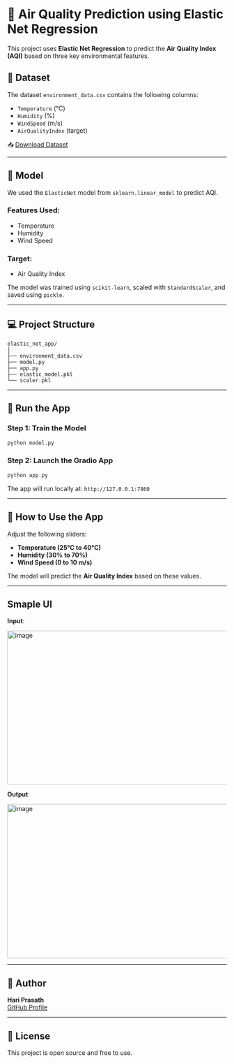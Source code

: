 # 🌿 Air Quality Prediction using Elastic Net Regression

This project uses **Elastic Net Regression** to predict the **Air Quality Index (AQI)** based on three key environmental features.

## 📁 Dataset

The dataset `environment_data.csv` contains the following columns:

- `Temperature` (°C)
- `Humidity` (%)
- `WindSpeed` (m/s)
- `AirQualityIndex` (target)

📥 [Download Dataset](./environment_data.csv)

---

## 🧠 Model

We used the `ElasticNet` model from `sklearn.linear_model` to predict AQI.

### Features Used:
- Temperature
- Humidity
- Wind Speed

### Target:
- Air Quality Index

The model was trained using `scikit-learn`, scaled with `StandardScaler`, and saved using `pickle`.

---

## 💻 Project Structure

```
elastic_net_app/
│
├── environment_data.csv       
├── model.py                     
├── app.py                       
├── elastic_model.pkl           
└── scaler.pkl                   
```

---

## 🚀 Run the App

### Step 1: Train the Model

```bash
python model.py
```

### Step 2: Launch the Gradio App

```bash
python app.py
```

The app will run locally at: `http://127.0.0.1:7860`

---

## 🧪 How to Use the App

Adjust the following sliders:
- **Temperature (25°C to 40°C)**
- **Humidity (30% to 70%)**
- **Wind Speed (0 to 10 m/s)**

The model will predict the **Air Quality Index** based on these values.

---

## Smaple UI

**Input**:

<img width="1292" height="352" alt="image" src="https://github.com/user-attachments/assets/90532c99-9ba4-4214-82ab-ccd282f2024d" />

**Output**:

<img width="1292" height="353" alt="image" src="https://github.com/user-attachments/assets/a6a24825-8641-4043-b91d-eb1dddf0d7c4" />

---

## 📌 Author

**Hari Prasath**  
[GitHub Profile](https://github.com/hariprasath2105)

---

## 📘 License

This project is open source and free to use.
